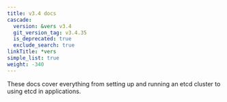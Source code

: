 ```yaml
---
title: v3.4 docs
cascade:
  version: &vers v3.4
  git_version_tag: v3.4.35
  is_deprecated: true
  exclude_search: true
linkTitle: *vers
simple_list: true
weight: -340
---
```


These docs cover everything from setting up and running an etcd cluster to using
etcd in applications.
